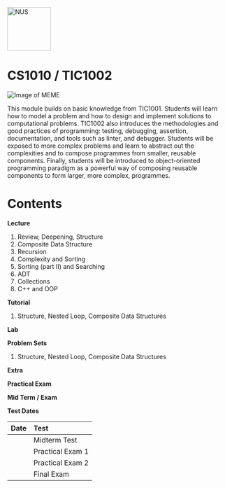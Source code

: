 
<img src="http://www.nus.edu.sg/images/default-source/identity-images/NUS_logo_full-vertical.jpg" alt="NUS" width="100"/>
<h1>CS1010 / TIC1002</h1>

![Image of MEME](https://i.imgur.com/IucRlyv.jpg)

This module builds on basic knowledge from TIC1001. Students will learn how to model a problem and how to design and implement solutions to computational problems. TIC1002 also introduces the methodologies and good practices of programming: testing, debugging, assertion, documentation, and tools such as linter, and debugger. Students will be exposed to more complex problems and learn to abstract out the complexities and to compose programmes from smaller, reusable components. Finally, students will be introduced to object-oriented programming paradigm as a powerful way of composing reusable components to form larger, more complex, programmes.
<br>
# Contents

**Lecture**<br>
1. Review, Deepening, Structure<br>
2. Composite Data Structure<br>
3. Recursion<br>
4. Complexity and Sorting<br>
5. Sorting (part II) and Searching<br>
6. ADT<br>
7. Collections<br>
8. C++ and OOP<br>

**Tutorial**<br>
1. Structure, Nested Loop, Composite Data Structures <br>

**Lab**<br>

**Problem Sets**<br>
1. Structure, Nested Loop, Composite Data Structures <br>

**Extra**<br>

**Practical Exam**<br>

**Mid Term / Exam**<br>

**Test Dates**<br>
<table>
  <thead>
    <tr>
      <th style="text-align: left">Date</th>
      <th style="text-align: left">Test</th>
    </tr>
  </thead>
  <tbody>
    <tr>
      <td style="text-align: left"></td>
      <td style="text-align: left">Midterm Test</td>
    </tr>
    <tr>
      <td style="text-align: left"></td>
      <td style="text-align: left">Practical Exam 1</td>
    </tr>
    <tr>
      <td style="text-align: left"></td>
      <td style="text-align: left">Practical Exam 2</td>
    </tr>
    <tr>
      <td style="text-align: left"></td>
      <td style="text-align: left">Final Exam</td>
    </tr>
  </tbody>
</table>
<br>
